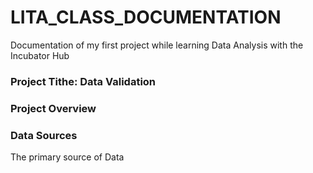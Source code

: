# LITA_CLASS_DOCUMENTATION
Documentation of my first project while learning Data Analysis with the Incubator Hub

### Project Tithe: Data Validation

### Project Overview



### Data Sources
The primary source of Data

